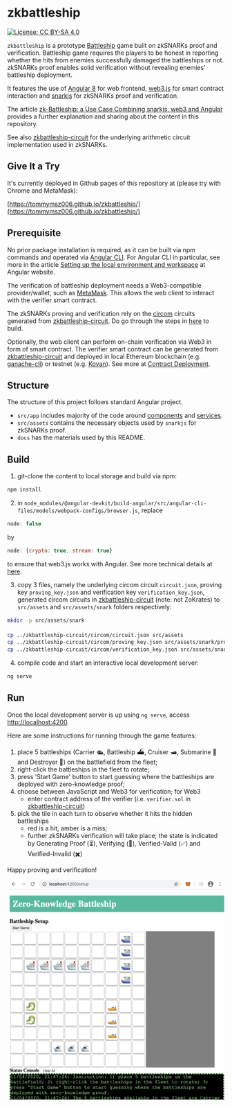 # zkbattleship

[![License: CC BY-SA 4.0](https://img.shields.io/badge/License-CC%20BY--SA%204.0-lightgrey.svg)](https://creativecommons.org/licenses/by-sa/4.0/)

`zkbattleship` is a prototype [Battleship](https://en.wikipedia.org/wiki/Battleship_(game)) game built on zkSNARKs proof and verification. Battleship game requires the players to be honest in reporting whether the hits from enemies successfully damaged the battleships or not. zkSNARKs proof enables solid verification without revealing enemies' battleship deployment.

It features the use of [Angular 8](https://angular.io) for web frontend, [web3.js](https://web3js.readthedocs.io) for smart contract interaction and [snarkjs](https://github.com/iden3/snarkjs) for zkSNARKs proof and verification.

The article [zk-Battleship: a Use Case Combining snarkjs, web3 and Angular](https://medium.com/@tommy.msz006/zk-battleship-a-use-case-combining-snarkjs-web3-and-angular-f015b7781766?sk=4fea844d220cafe720df692307c0deac) provides a further explanation and sharing about the content in this repository.

See also [zkbattleship-circuit](https://github.com/tommymsz006/zkbattleship-circuit) for the underlying arithmetic circuit implementation used in zkSNARKs.

## Give It a Try

It's currently deployed in Github pages of this repository at (please try with Chrome and MetaMask):

[https://tommymsz006.github.io/zkbattleship/](https://tommymsz006.github.io/zkbattleship/)

## Prerequisite

No prior package installation is required, as it can be built via npm commands and operated via [Angular CLI](https://github.com/angular/angular-cli). For Angular CLI in particular, see more in the article [Setting up the local environment and workspace](https://angular.io/guide/setup-local) at Angular website.

The verification of battleship deployment needs a Web3-compatible provider/wallet, such as [MetaMask](https://metamask.io). This allows the web client to interact with the verifier smart contract.

The zkSNARKs proving and verification rely on the [circom](https://github.com/iden3/circom) circuits generated from [zkbattleship-circuit](https://github.com/tommymsz006/zkbattleship-circuit). Do go through the steps in [here](https://github.com/tommymsz006/zkbattleship-circuit#build) to build.

Optionally, the web client can perform on-chain verification via Web3 in form of smart contract. The verifier smart contract can be generated from [zkbattleship-circuit](https://github.com/tommymsz006/zkbattleship-circuit) and deployed in local Ethereum blockchain (e.g. [ganache-cli](https://github.com/trufflesuite/ganache-cli)) or testnet (e.g. [Kovan](https://kovan-testnet.github.io/website/)). See more at [Contract Deployment](https://github.com/tommymsz006/zkbattleship-circuit#contract-deployment).

## Structure

The structure of this project follows standard Angular project.

* `src/app` includes majority of the code around [components](https://angular.io/guide/architecture-components) and [services](https://angular.io/guide/architecture-services).
* `src/assets` contains the necessary objects used by `snarkjs` for zkSNARKs proof.
* `docs` has the materials used by this README.

## Build

1. git-clone the content to local storage and build via npm:

```bash
npm install
```
2. in `node_modules/@angular-devkit/build-angular/src/angular-cli-files/models/webpack-configs/browser.js`, replace

```javascript
node: false
```

by

```javascript
node: {crypto: true, stream: true}
```

to ensure that web3.js works with Angular. See more technical details at [here](https://github.com/ethereum/web3.js/issues/1555).

3. copy 3 files, namely the underlying circom circuit `circuit.json`, proving key `proving_key.json` and verification key `verification_key.json`, generated circom circuits in [zkbattleship-circuit](https://github.com/tommymsz006/zkbattleship-circuit) (note: not ZoKrates) to `src/assets` and `src/assets/snark` folders respectively:

```bash
mkdir -p src/assets/snark

cp ../zkbattleship-circuit/circom/circuit.json src/assets
cp ../zkbattleship-circuit/circom/proving_key.json src/assets/snark/proving_key_groth.json	# note: file renamed
cp ../zkbattleship-circuit/circom/verification_key.json src/assets/snark/verification_key_groth.json	# note: file renamed
```

4. compile code and start an interactive local development server:

```bash
ng serve
```

## Run

Once the local development server is up using `ng serve`, access [http://localhost:4200](http://localhost:4200).

Here are some instructions for running through the game features:

1. place 5 battleships (Carrier 🛳️, Battleship ⛴️, Cruiser 🛥️, Submarine 🚤 and Destroyer 🐉) on the battlefield from the fleet;
2. right-click the battleships in the fleet to rotate;
3. press 'Start Game' button to start guessing where the battleships are deployed with zero-knowledge proof;
4. choose between JavaScript and Web3 for verification; for Web3
   * enter contract address of the verifier (i.e. `verifier.sol` in [zkbattleship-circuit](https://github.com/tommymsz006/zkbattleship-circuit))
5. pick the tile in each turn to observe whether it hits the hidden battleships
   * red is a hit, amber is a miss;
   * further zkSNARKs verification will take place; the state is indicated by Generating Proof (⏳), Verifying (🔵), Verified-Valid (✅) and Verified-Invalid (✖️)

Happy proving and verification!

![zkbattleship interface](docs/zkbattleship1.png)
